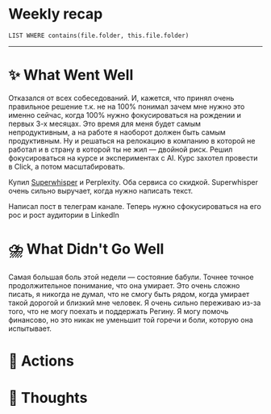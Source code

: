 # Weekly recap
``` dataview
LIST WHERE contains(file.folder, this.file.folder)

```



---
# ✨ What Went Well

Отказался от всех собеседований. И, кажется, что принял очень правильное решение т.к. не на 100% понимал зачем мне нужно это именно сейчас, когда 100% нужно фокусироваться на рождении и первых 3-х месяцах. Это время для меня будет самым непродуктивным, а на работе я наоборот должен быть самым продуктивным. 
Ну и решаться на релокацию в компанию в которой не работал и в страну в которой ты не жил — двойной риск. 
Решил фокусироваться на курсе и экспериментах с AI. 
Курс захотел провести в Click, а потом масштабировать. 

Купил [Superwhisper](https://www.youtube.com/@superwhisper) и Perplexity. Оба сервиса со скидкой. Superwhisper очень сильно выручает, когда нужно написать текст.

Написал пост в телеграм канале. Теперь нужно сфокусироваться на его рос и рост аудитории в LinkedIn

#  ⛈️ What Didn't Go Well

Самая большая боль этой недели — состояние бабули. Точнее точное продолжительное понимание, что она умирает. Это очень сложно писать, я никогда не думал, что не смогу быть рядом, когда умирает такой дорогой и близкий мне человек. Я очень сильно переживаю из-за того, что не могу поехать и поддержать Регину. Я могу помочь финансово, но это никак не уменьшит той горечи и боли, которую она испытывает. 



# 💫 Actions


# 🤔 Thoughts 


